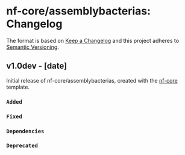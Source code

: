 # nf-core/assemblybacterias: Changelog

The format is based on [Keep a Changelog](https://keepachangelog.com/en/1.0.0/)
and this project adheres to [Semantic Versioning](https://semver.org/spec/v2.0.0.html).

## v1.0dev - [date]

Initial release of nf-core/assemblybacterias, created with the [nf-core](https://nf-co.re/) template.

### `Added`

### `Fixed`

### `Dependencies`

### `Deprecated`
